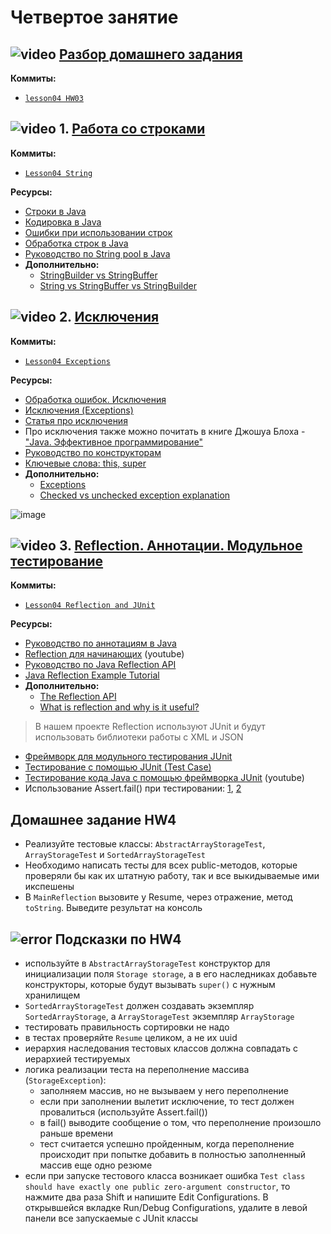 
# Четвертое занятие

## ![video](https://cloud.githubusercontent.com/assets/13649199/13672715/06dbc6ce-e6e7-11e5-81a9-04fbddb9e488.png) [Разбор домашнего задания](https://drive.google.com/open?id=0B_4NpoQW1xfpQXVMb2xjRXJPdUU)
**Коммиты:**
 - [`lesson04 HW03`](https://github.com/JavaWebinar/basejava/tree/afc0cc5111434375f9da00e225ed7cbb15bbd4b7/src/ru/javawebinar/basejava/storage)

## ![video](https://cloud.githubusercontent.com/assets/13649199/13672715/06dbc6ce-e6e7-11e5-81a9-04fbddb9e488.png) 1. [Работа со строками](https://drive.google.com/open?id=0B_4NpoQW1xfpSWVLYk51M2JpRnM)
**Коммиты:**
 - [`Lesson04 String`](https://github.com/JavaWebinar/basejava/blob/7f5a5d70a63fbeea40539397b1c4b2cfb3bd272f/src/ru/javawebinar/basejava/MainString.java)

**Ресурсы:**
- [Строки в Java](https://urvanov.ru/2016/04/20/java-8-строки/)
- [Кодировка в Java](https://web.archive.org/web/20210515175050/http://www.skipy.ru/technics/encodings.html)
- [Ошибки при использовании строк](https://web.archive.org/web/20170608030853/http://www.skipy.ru/technics/strings.html)
- [Обработка строк в Java](https://habrahabr.ru/post/260767/)
- [Руководство по String pool в Java](https://topjava.ru/blog/rukovodstvo-po-string-pool-v-java)
- **Дополнительно:**
  - [StringBuilder vs StringBuffer](https://stackoverflow.com/questions/355089/difference-between-stringbuilder-and-stringbuffer?rq=1)
  - [String vs StringBuffer vs StringBuilder](https://www.journaldev.com/538/string-vs-stringbuffer-vs-stringbuilder)

## ![video](https://cloud.githubusercontent.com/assets/13649199/13672715/06dbc6ce-e6e7-11e5-81a9-04fbddb9e488.png) 2. [Исключения](https://drive.google.com/open?id=0B_4NpoQW1xfpQ1BaQjc3Y3N1MTQ)
**Коммиты:**
 - [`Lesson04 Exceptions`](https://github.com/JavaWebinar/basejava/tree/da03245d2fdafa86d1f02ea242c072ca52e19f26/src/ru/javawebinar/basejava)

**Ресурсы:**
  - [Обработка ошибок. Исключения](https://youtu.be/rjjyV7YGndc)
  - [Исключения (Exceptions)](http://proglang.su/java/exceptions)
  - [Статья про исключения](http://developer.alexanderklimov.ru/android/java/exception.php)
  - Про исключения также можно почитать в книге Джошуа Блоха - ["Java. Эффективное программирование"](https://www.ozon.ru/context/detail/id/21724143/)
  - [Руководство по конструкторам](https://topjava.ru/blog/rukovodstvo-po-konstruktoram-v-java)
  - [Ключевые слова: this, super](http://info.javarush.ru/grishin/2015/03/31/Разница-между-ключевыми-словами-this-и-super-в-Java.html)
  - **Дополнительно:**
    - [Exceptions](https://docs.oracle.com/javase/tutorial/essential/exceptions/)
    - [Checked vs unchecked exception explanation](https://stackoverflow.com/questions/6115896/java-checked-vs-unchecked-exception-explanation)

![image](https://cloud.githubusercontent.com/assets/18701152/15581283/4c2f5348-2374-11e6-8fd2-e4de02d2c389.png)

## ![video](https://cloud.githubusercontent.com/assets/13649199/13672715/06dbc6ce-e6e7-11e5-81a9-04fbddb9e488.png) 3. [Reflection. Аннотации. Модульное тестирование](https://drive.google.com/open?id=0B_4NpoQW1xfpT0dGZWlJbnN3bU0)
**Коммиты:**
 - [`Lesson04 Reflection and JUnit`](https://github.com/JavaWebinar/basejava/tree/c77bb7c73022fa411262c1da56953f3ef3ca3cc7)
 
**Ресурсы:**
 - [Руководство по аннотациям в Java](https://topjava.ru/blog/rukovodstvo-po-annotatsiyam-v-java-i-mekhanizmu-ikh-raboty)
 - [Reflection для начинающих](https://youtu.be/XJQuBXWADZg) (youtube)
 - [Руководство по Java Reflection API](http://javadevblog.com/polnoe-rukovodstvo-po-java-reflection-api-refleksiya-na-primerah.html)
 - [Java Reflection Example Tutorial](https://www.journaldev.com/1789/java-reflection-example-tutorial)
 - **Дополнительно:**
   - [The Reflection API](https://docs.oracle.com/javase/tutorial/reflect/)
   - [What is reflection and why is it useful?](https://stackoverflow.com/questions/37628/what-is-reflection-and-why-is-it-useful)
> В нашем проекте Reflection используют JUnit и будут использовать библиотеки работы с XML и JSON
 - [Фреймворк для модульного тестирования JUnit](http://junit.org/) 
 - [Тестирование с помощью JUnit (Test Case)](http://web.archive.org/web/20190829153452/http://www.javenue.info/post/19)
 - [Тестирование кода Java с помощью фреймворка JUnit](https://www.youtube.com/watch?v=z9jEVLCF5_w) (youtube)
 - Использование Assert.fail() при тестировании: [1](https://www.baeldung.com/junit-fail), [2](https://stackoverflow.com/questions/3869954/whats-the-actual-use-of-fail-in-junit-test-case)

## Домашнее задание HW4
- Реализуйте тестовые классы: `AbstractArrayStorageTest`, `ArrayStorageTest` и `SortedArrayStorageTest`
- Необходимо написать тесты для всех public-методов, которые проверяли бы как их штатную работу, так и все выкидываемые ими икспешены
- В `MainReflection` вызовите у Resume, через отражение, метод `toString`. Выведите результат на консоль

## ![error](https://cloud.githubusercontent.com/assets/13649199/13672935/ef09ec1e-e6e7-11e5-9f79-d1641c05cbe6.png) Подсказки по HW4
- используйте в `AbstractArrayStorageTest` конструктор для инициализации поля `Storage storage`, а в его наследниках добавьте конструкторы, которые будут вызывать `super()` с нужным хранилищем
- `SortedArrayStorageTest` должен создавать экземпляр `SortedArrayStorage`, а `ArrayStorageTest` экземпляр `ArrayStorage`
- тестировать правильность сортировки не надо
- в тестах проверяйте `Resume` целиком, а не их uuid
- иерархия наследования тестовых классов должна совпадать с иерархией тестируемых
- логика реализации теста на переполнение массива (`StorageException`):
  - заполняем массив, но не вызываем у него переполнение
  - если при заполнении вылетит исключение, то тест должен провалиться (используйте Assert.fail())
  - в fail() выводите сообщение о том, что переполнение произошло раньше времени
  - тест считается успешно пройденным, когда переполнение происходит при попытке добавить в полностью заполненный массив еще одно резюме
- если при запуске тестового класса возникает ошибка `Test class should have exactly one public zero-argument constructor`, то нажмите два раза Shift и напишите Edit Configurations. В открывшейся вкладке Run/Debug Configurations, удалите в левой панели все запускаемые с JUnit классы
